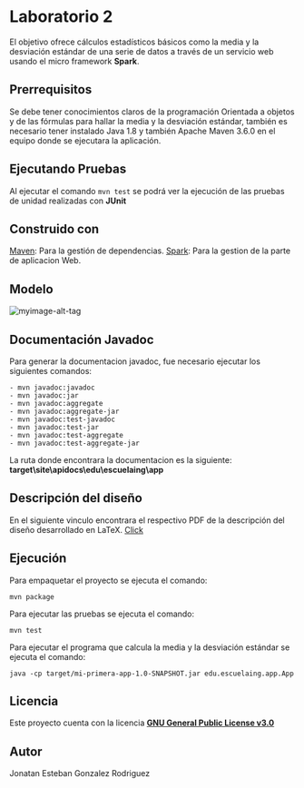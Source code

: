 # Laboratorio 2 #
El objetivo ofrece cálculos estadísticos básicos como la media y la desviación estándar de una serie de datos a través de un servicio web usando el micro framework **Spark**.

## Prerrequisitos ##
Se debe tener conocimientos claros de la programación Orientada a objetos y de las fórmulas para hallar la media y la desviación estándar, también es necesario tener instalado Java 1.8 y también Apache Maven 3.6.0 en el equipo donde se ejecutara la aplicación.

## Ejecutando Pruebas ##
Al ejecutar el comando ```mvn test``` se podrá ver la ejecución de las pruebas de unidad realizadas con **JUnit**

## Construido con ##
[Maven](https://maven.apache.org/): Para la gestión de dependencias.
[Spark](http://sparkjava.com/): Para la gestion de la parte de aplicacion Web.

## Modelo ##
![myimage-alt-tag](MODELO)

## Documentación Javadoc ##
Para generar la documentacion javadoc, fue necesario ejecutar los siguientes comandos:

```
- mvn javadoc:javadoc
- mvn javadoc:jar
- mvn javadoc:aggregate
- mvn javadoc:aggregate-jar
- mvn javadoc:test-javadoc
- mvn javadoc:test-jar
- mvn javadoc:test-aggregate
- mvn javadoc:test-aggregate-jar
```
La ruta donde encontrara la documentacion es la siguiente: **target\site\apidocs\edu\escuelaing\app**

## Descripción del diseño ##
En el siguiente vinculo encontrara el respectivo PDF de la descripción del diseño desarrollado en LaTeX.
[Click](LATEX)

## Ejecución ##
Para empaquetar el proyecto se ejecuta el comando:
```
mvn package
```
Para ejecutar las pruebas se ejecuta el comando:
```
mvn test
```
Para ejecutar el programa que calcula la media y la desviación estándar se ejecuta el comando:
```
java -cp target/mi-primera-app-1.0-SNAPSHOT.jar edu.escuelaing.app.App
```

## Licencia ##
Este proyecto cuenta con la licencia [**GNU General Public License v3.0**](LICENCIA)

## Autor ##
Jonatan Esteban Gonzalez Rodriguez 